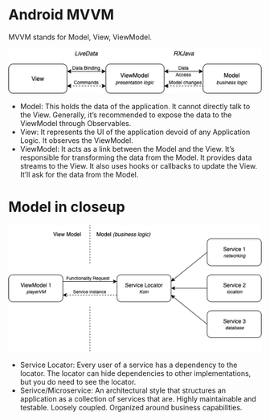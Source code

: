 # Android MVVM
MVVM stands for Model, View, ViewModel.

![MVVM Schematics](./mvvm.png)

  - Model: This holds the data of the application. It cannot directly talk to the View. Generally, it’s recommended to expose the data to the ViewModel through Observables.
  - View: It represents the UI of the application devoid of any Application Logic. It observes the ViewModel.
  - ViewModel: It acts as a link between the Model and the View. It’s responsible for transforming the data from the Model. It provides data streams to the View. It also uses hooks or callbacks to update the View. It’ll ask for the data from the Model.

# Model in closeup

![Model Schematics](./Model.png)

  - Service Locator: Every user of a service has a dependency to the locator. The locator can hide dependencies to other implementations, but you do need to see the locator.
  - Serivce/Microservice: An architectural style that structures an application as a collection of services that are. Highly maintainable and testable. Loosely coupled. Organized around business capabilities.
